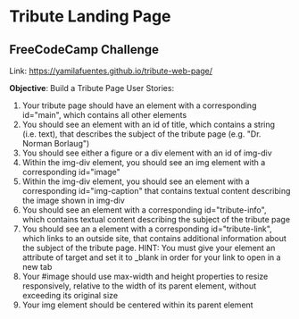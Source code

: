 # Tribute Landing Page 

## FreeCodeCamp Challenge

Link: https://yamilafuentes.github.io/tribute-web-page/


__Objective__: Build a Tribute Page
User Stories:


1. Your tribute page should have an element with a corresponding id="main", which contains all other elements
2. You should see an element with an id of title, which contains a string (i.e. text), that describes the subject of the tribute page (e.g. "Dr. Norman Borlaug")
3. You should see either a figure or a div element with an id of img-div
4. Within the img-div element, you should see an img element with a corresponding id="image"
5. Within the img-div element, you should see an element with a corresponding id="img-caption" that contains textual content describing the image shown in img-div
6. You should see an element with a corresponding id="tribute-info", which contains textual content describing the subject of the tribute page
7. You should see an a element with a corresponding id="tribute-link", which links to an outside site, that contains additional information about the subject of the tribute page. HINT: You must give your element an attribute of target and set it to _blank in order for your link to open in a new tab
8. Your #image should use max-width and height properties to resize responsively, relative to the width of its parent element, without exceeding its original size
9. Your img element should be centered within its parent element
